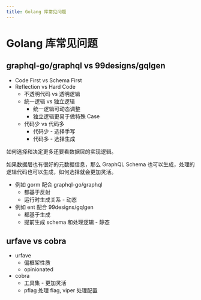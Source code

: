 ```yaml
---
title: Golang 库常见问题
---
```


# Golang 库常见问题

## graphql-go/graphql vs 99designs/gqlgen
* Code First vs Schema First
* Reflection vs Hard Code
  * 不透明代码 vs 透明逻辑
  * 统一逻辑 vs 独立逻辑
    * 统一逻辑可动态调整
    * 独立逻辑更易于做特殊 Case
  * 代码少 vs 代码多
    * 代码少 - 选择手写
    * 代码多 - 选择生成

如何选择和决定更多还要看数据层的实现逻辑。

如果数据层也有很好的元数据信息，那么 GraphQL Schema 也可以生成，处理的逻辑代码也可以生成，如何选择就会更加灵活。

* 例如 gorm 配合 graphql-go/graphql
  * 都基于反射
  * 运行时生成关系 - 动态
* 例如 ent 配合 99designs/gqlgen
  * 都基于生成
  * 提前生成 schema 和处理逻辑 - 静态

## urfave vs cobra
* urfave
  * 偏框架性质
  * opinionated
* cobra
  * 工具集 - 更加灵活
  * pflag 处理 flag, viper 处理配置

